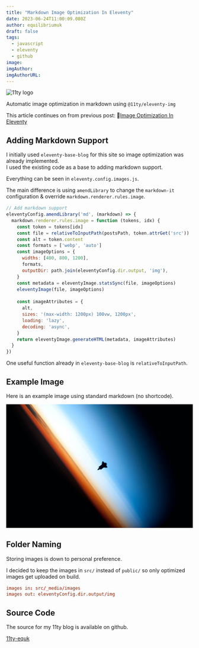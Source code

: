 ```yaml
---
title: "Markdown Image Optimization In Eleventy"
date: 2023-06-24T11:00:09.080Z
author: equilibriumuk
draft: false
tags:
  - javascript
  - eleventy
  - github
image:
imgAuthor:
imgAuthorURL:
---
```


<p class="text-center"><img src="/media/images/11ty-200.webp" alt="11ty logo" class="inline"></p>

Automatic image optimization in markdown using `@11ty/eleventy-img`

This article continues on from previous post: 📝[Image Optimization In Eleventy](/2023/06/23/image-optimization-in-eleventy/)

## Adding Markdown Support

I initially used `eleventy-base-blog` for this site so image optimization was already implemented.<br/>
I used the existing code as a base to adding markdown support.

Everything can be seen in `eleventy.config.images.js`.

The main difference is using `amendLibrary` to change the `markdown-it` configuration & override `markdown.renderer.rules.image`.

```js
// Add markdown support
eleventyConfig.amendLibrary('md', (markdown) => {
  markdown.renderer.rules.image = function (tokens, idx) {
    const token = tokens[idx]
    const file = relativeToInputPath(postsPath, token.attrGet('src'))
    const alt = token.content
    const formats = ['webp', 'auto']
    const imageOptions = {
      widths: [400, 800, 1200],
      formats,
      outputDir: path.join(eleventyConfig.dir.output, 'img'),
    }
    const metadata = eleventyImage.statsSync(file, imageOptions)
    eleventyImage(file, imageOptions)

    const imageAttributes = {
      alt,
      sizes: '(max-width: 1200px) 100vw, 1200px',
      loading: 'lazy',
      decoding: 'async',
    }
    return eleventyImage.generateHTML(metadata, imageAttributes)
  }
})
```

One useful function already in `eleventy-base-blog` is `relativeToInputPath`.

## Example Image

Here is an example image using standard markdown (no shortcode).

![nasa space](../../static/media/images/hero/nasa-space-sil.jpg)

## Folder Naming

Storing images is down to personal preference.

I decided to keep the images in `src/` instead of `public/` so only optimized images get uploaded on build.

```toml
images in: src/_media/images
images out: eleventyConfig.dir.output/img
```

## Source Code

The source for my 11ty blog is available on github.

<a class="github" href="https://github.com/equk/11ty-equk" aria-label="View on GitHub" target="_blank" rel="noopener noreferrer"><i class="fa fa-github"></i> 11ty-equk</a>
